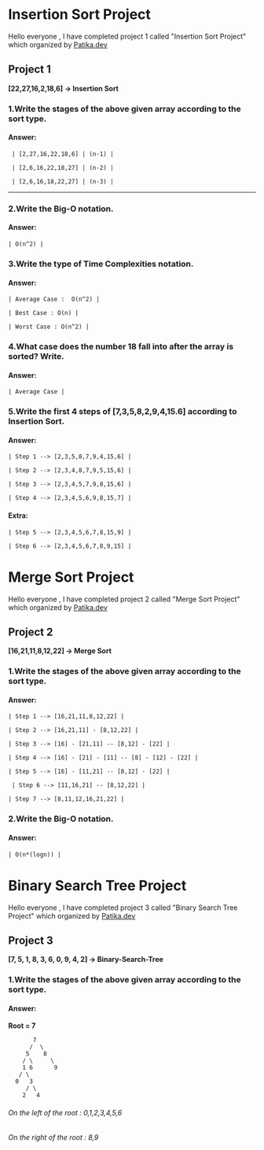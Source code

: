 # Insertion Sort Project

Hello everyone , I have completed project 1 called "Insertion Sort Project" which organized by [Patika.dev](https://www.patika.dev/tr)

## Project 1

**[22,27,16,2,18,6] -> Insertion Sort**

### 1.Write the stages of the above given array according to the sort type.

#### Answer:

` | [2,27,16,22,18,6] | (n-1) |`

` | [2,6,16,22,18,27] | (n-2) |`

` | [2,6,16,18,22,27] | (n-3) |`

------------

### 2.Write the Big-O notation.

#### Answer:
`| O(n^2) |`

### 3.Write the type of Time Complexities notation.

#### Answer:

`| Average Case :  O(n^2) |`

`| Best Case : O(n) |`

`| Worst Case : O(n^2) |`

### 4.What case does the number 18 fall into after the array is sorted? Write.

#### Answer:

`| Average Case |`

### 5.Write the first 4 steps of [7,3,5,8,2,9,4,15.6] according to Insertion Sort.

#### Answer:

`| Step 1 --> [2,3,5,8,7,9,4,15,6] |`

`| Step 2 --> [2,3,4,8,7,9,5,15,6] |`

`| Step 3 --> [2,3,4,5,7,9,8,15,6] |`

`| Step 4 --> [2,3,4,5,6,9,8,15,7] |`

#### Extra:

`| Step 5 --> [2,3,4,5,6,7,8,15,9] |`

`| Step 6 --> [2,3,4,5,6,7,8,9,15] |`





# Merge Sort Project

Hello everyone , I have completed project 2 called "Merge Sort Project" which organized by [Patika.dev](https://www.patika.dev/tr)

## Project 2

**[16,21,11,8,12,22] -> Merge Sort**

### 1.Write the stages of the above given array according to the sort type.

#### Answer:

`| Step 1 --> [16,21,11,8,12,22] |`

`| Step 2 --> [16,21,11] - [8,12,22] |`

`| Step 3 --> [16] - [21,11] -- [8,12] - [22] |`

`| Step 4 --> [16] - [21] - [11] -- [8] - [12] - [22] |`

`| Step 5 --> [16] - [11,21] -- [8,12] - [22] |`

` | Step 6 --> [11,16,21] -- [8,12,22] |`

`| Step 7 --> [8,11,12,16,21,22] |`

### 2.Write the Big-O notation.

#### Answer:

`| O(n*(logn)) |`


# Binary Search Tree Project

Hello everyone , I have completed project 3 called "Binary Search Tree Project" which organized by [Patika.dev](https://www.patika.dev/tr)

## Project 3

**[7, 5, 1, 8, 3, 6, 0, 9, 4, 2] -> Binary-Search-Tree**

### 1.Write the stages of the above given array according to the sort type.

#### Answer:


**Root = 7**

	       7
	      /	 \
	     5 	  8
	    / \     \
	    1 6      9
	   / \
	  0   3
	     / \
	    2   4



######  On the left of the root : 0,1,2,3,4,5,6
######  On the right of the root : 8,9
